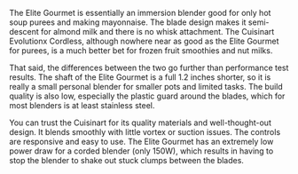 The Elite Gourmet is essentially an immersion blender good for only hot soup purees and making mayonnaise. The blade design makes it semi-descent for almond milk and there is no whisk attachment. The Cuisinart Evolutionx Cordless, although nowhere near as good as the Elite Gourmet for purees, is a much better bet for frozen fruit smoothies and nut milks. 

That said, the differences between the two go further than performance test results. The shaft of the Elite Gourmet is a full 1.2 inches shorter, so it is really a small personal blender for smaller pots and limited tasks. The build quality is also low, especially the plastic guard around the blades, which for most blenders is at least stainless steel. 

You can trust the Cuisinart for its quality materials and well-thought-out design. It blends smoothly with little vortex or suction issues. The controls are responsive and easy to use. The Elite Gourmet has an extremely low power draw for a corded blender (only 150W), which results in having to stop the blender to shake out stuck clumps between the blades.